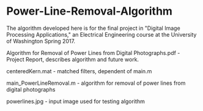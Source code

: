 # Power-Line-Removal-Algorithm

The algorithm developed here is for the final project in "Digital Image Processing Applications," an Electrical Engineering course at the
University of Washington Spring 2017.

Algorithm for Removal of Power Lines from Digital Photographs.pdf  -  Project Report, describes algorithm and future work.

centeredKern.mat  -  matched filters, dependent of main.m

main_PowerLineRemoval.m  -  algorithm for removal of power lines from digital photographs

powerlines.jpg  -  input image used for testing algorithm
